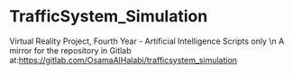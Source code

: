 # TrafficSystem_Simulation
Virtual Reality Project, Fourth Year - Artificial Intelligence Scripts only \n
A mirror for the repository in Gitlab at:https://gitlab.com/OsamaAlHalabi/trafficsystem_simulation
